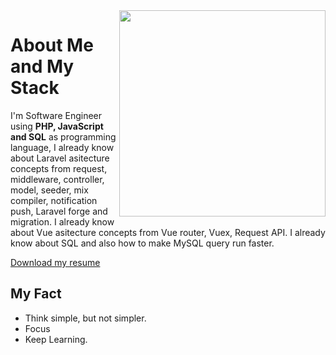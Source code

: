 <!--
<img width='100%' src="https://github-readme-stats.vercel.app/api?username=albasyir&show_icons=true&theme=merko&hide_title=true&hide=stars,prs" />
-->

<img align='right' width='330px' src="https://github-readme-stats.vercel.app/api/top-langs/?username=albasyir&hide=html,css,javascript&theme=merko" />  

# About Me and My Stack

I'm Software Engineer using <strong>PHP, JavaScript and SQL</strong> as programming language, I already know about Laravel asitecture concepts from request, middleware, controller, model, seeder, mix compiler, notification push, Laravel forge and migration. I already know about Vue asitecture concepts from Vue router, Vuex, Request API. I already know about SQL and also how to make MySQL query run faster.

<a href='https://s3-ap-southeast-1.amazonaws.com/glints-dashboard/resume/ada8376896cde84a3be5473fe499e4b1.pdf' target='_blank'>Download my resume</a>

## My Fact
- Think simple, but not simpler.
- Focus
- Keep Learning.
